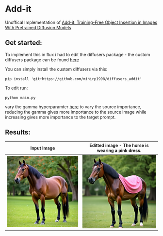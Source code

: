 # Add-it
Unoffical Implementation of [Add-it: Training-Free Object Insertion in Images With Pretrained Diffusion Models](https://arxiv.org/abs/2411.07232)

## Get started:

To implement this in flux i had to edit the diffusers package - the custom diffusers package can be found [here](https://github.com/mihirp1998/diffusers_addit)



You can simply install the custom diffusers via this: 

``pip install 'git+https://github.com/mihirp1998/diffusers_addit'``

To edit run:

``python main.py``

vary the gamma hyperparamter [here](https://github.com/mihirp1998/Add-it/blob/46e71ab01c4faf8db75274a46f8d8c9df53fce44/main.py#L20) to vary the source importance, reducing the gamma gives more importance to the source image while increasing gives more importance to the target prompt.

## Results:

Input Image          |  Editted image - The horse is wearing a pink dress.
:-------------------------:|:-------------------------:
![](results/input.png)  |  ![](results/edit.png)

